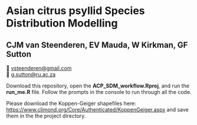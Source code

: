 # Asian citrus psyllid Species Distribution Modelling 
## CJM van Steenderen, EV Mauda, W Kirkman, GF Sutton

:e-mail: vsteenderen@gmail.com    
:e-mail: g.sutton@ru.ac.za

Download this repository, open the **ACP_SDM_workflow.Rproj**, and run the **run_me.R** file. Follow the prompts in the console to run through all the code.

Please download the Koppen-Geiger shapefiles here: https://www.climond.org/Core/Authenticated/KoppenGeiger.aspx and save them in the the project directory.
